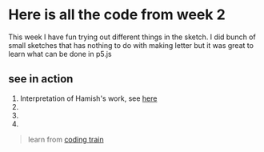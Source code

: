 # Here is all the code from week 2
This week I have fun trying out different things in the sketch. I did bunch of small sketches that has nothing to do with making letter but it was great to learn what can be done in p5.js

## see in action
1. Interpretation of Hamish's work, see [here]()
2. 
3. 
4. 


> learn from [coding train]()

